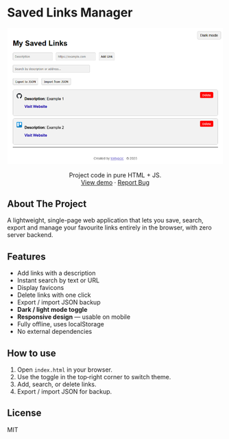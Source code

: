 # Saved Links Manager

<p align="center">
  <img src="/screenshot.png">
</p>
<p align="center">
	Project code in pure HTML + JS.
	<br />
	<a href="https://tentypcic.github.io/saved-links-manager/">View demo</a>
	·
	<a href="https://github.com/tentypcic/saved-links-manager/issues">Report Bug</a>
</p>

## About The Project

A lightweight, single-page web application that lets you save, search, export and manage your favourite links entirely in the browser, with zero server backend.

## Features
- Add links with a description
- Instant search by text or URL
- Display favicons
- Delete links with one click
- Export / import JSON backup
- **Dark / light mode toggle**
- **Responsive design** — usable on mobile
- Fully offline, uses localStorage
- No external dependencies

## How to use
1. Open `index.html` in your browser.
2. Use the toggle in the top‑right corner to switch theme.
3. Add, search, or delete links.
4. Export / import JSON for backup.

## License
MIT
